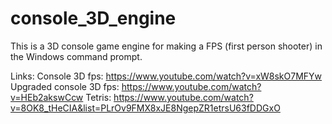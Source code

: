 # console_3D_engine

This is a 3D console game engine for making a FPS (first person shooter) in the Windows command prompt.

Links:
Console 3D fps:   https://www.youtube.com/watch?v=xW8skO7MFYw
Upgraded console 3D fps:   https://www.youtube.com/watch?v=HEb2akswCcw
Tetris:   https://www.youtube.com/watch?v=8OK8_tHeCIA&list=PLrOv9FMX8xJE8NgepZR1etrsU63fDDGxO